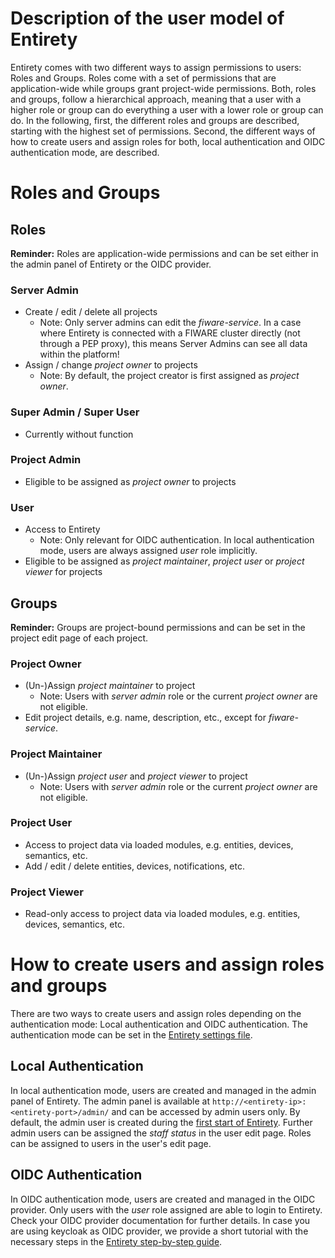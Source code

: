 # Description of the user model of Entirety

Entirety comes with two different ways to assign permissions to users: Roles and Groups.
Roles come with a set of permissions that are application-wide while groups grant project-wide permissions.
Both, roles and groups, follow a hierarchical approach, meaning that a user with a higher role or group can do everything a user with a lower role or group can do.
In the following, first, the different roles and groups are described, starting with the highest set of permissions.
Second, the different ways of how to create users and assign roles for both, local authentication and OIDC authentication mode, are described.

# Roles and Groups
## Roles
**Reminder:** Roles are application-wide permissions and can be set either in the admin panel of Entirety or the OIDC provider.

### Server Admin
* Create / edit / delete all projects
  * Note: Only server admins can edit the _fiware-service_. In a case where Entirety is connected with a FIWARE cluster directly (not through a PEP proxy), this means Server Admins  can see all data within the platform!  
* Assign / change _project owner_ to projects
  * Note: By default, the project creator is first assigned as _project owner_.

### Super Admin / Super User
+ Currently without function

### Project Admin

* Eligible to be assigned as _project owner_ to projects

### User

* Access to Entirety
  * Note: Only relevant for OIDC authentication. In local authentication mode, users are always assigned _user_ role implicitly. 
* Eligible to be assigned as _project maintainer_, _project user_ or _project viewer_ for projects

## Groups
**Reminder:** Groups are project-bound permissions and can be set in the project edit page of each project.

### Project Owner

* (Un-)Assign _project maintainer_ to project
  * Note: Users with _server admin_ role or the current _project owner_ are not eligible.
* Edit project details, e.g. name, description, etc., except for _fiware-service_.

### Project Maintainer

* (Un-)Assign _project user_ and _project viewer_ to project
  * Note: Users with _server admin_ role or the current _project owner_ are not eligible.

### Project User

* Access to project data via loaded modules, e.g. entities, devices, semantics, etc.
* Add / edit / delete entities, devices, notifications, etc.

### Project Viewer

* Read-only access to project data via loaded modules, e.g. entities, devices, semantics, etc.


# How to create users and assign roles and groups

There are two ways to create users and assign roles depending on the authentication mode: Local authentication and OIDC authentication.
The authentication mode can be set in the [Entirety settings file](https://github.com/N5GEH/n5geh.tools.entirety/blob/development/docs/SETTINGS.md#local_auth).

## Local Authentication

In local authentication mode, users are created and managed in the admin panel of Entirety.
The admin panel is available at `http://<entirety-ip>:<entirety-port>/admin/` and can be accessed by admin users only. By default, the admin user is created during the [first start of Entirety](https://github.com/N5GEH/n5geh.tutorials.entirety_step_by_step?tab=readme-ov-file#add-admin-user-local-auth-only). 
Further admin users can be assigned the _staff status_ in the user edit page.
Roles can be assigned to users in the user's edit page.

## OIDC Authentication

In OIDC authentication mode, users are created and managed in the OIDC provider. Only users with the _user_ role assigned are able to login to Entirety.
Check your OIDC provider documentation for further details. 
In case you are using keycloak as OIDC provider, we provide a short tutorial with the necessary steps in the [Entirety step-by-step guide](https://github.com/N5GEH/n5geh.tutorials.entirety_step_by_step?tab=readme-ov-file#configure-oidc-provider-oidc-auth-only).


